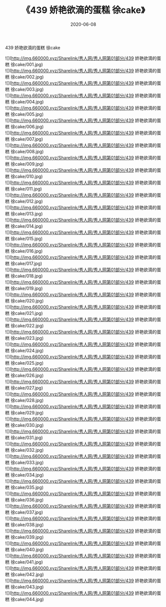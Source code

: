 ﻿---
layout: post
title:  《439 娇艳欲滴的蛋糕 徐cake》
date:   2020-06-08
img: http://img.660000.xyz/Sharelink/秀人网/秀人网第01部分/439 娇艳欲滴的蛋糕 徐cake/000.jpg
categories: [美女, 清纯, 唯美]
---

439 娇艳欲滴的蛋糕 徐cake

  ![](http://img.660000.xyz/Sharelink/秀人网/秀人网第01部分/439 娇艳欲滴的蛋糕 徐cake/001.jpg) <br> ![](http://img.660000.xyz/Sharelink/秀人网/秀人网第01部分/439 娇艳欲滴的蛋糕 徐cake/002.jpg) <br> ![](http://img.660000.xyz/Sharelink/秀人网/秀人网第01部分/439 娇艳欲滴的蛋糕 徐cake/003.jpg) <br> ![](http://img.660000.xyz/Sharelink/秀人网/秀人网第01部分/439 娇艳欲滴的蛋糕 徐cake/004.jpg) <br> ![](http://img.660000.xyz/Sharelink/秀人网/秀人网第01部分/439 娇艳欲滴的蛋糕 徐cake/005.jpg) <br> ![](http://img.660000.xyz/Sharelink/秀人网/秀人网第01部分/439 娇艳欲滴的蛋糕 徐cake/006.jpg) <br> ![](http://img.660000.xyz/Sharelink/秀人网/秀人网第01部分/439 娇艳欲滴的蛋糕 徐cake/007.jpg) <br> ![](http://img.660000.xyz/Sharelink/秀人网/秀人网第01部分/439 娇艳欲滴的蛋糕 徐cake/008.jpg) <br> ![](http://img.660000.xyz/Sharelink/秀人网/秀人网第01部分/439 娇艳欲滴的蛋糕 徐cake/009.jpg) <br> ![](http://img.660000.xyz/Sharelink/秀人网/秀人网第01部分/439 娇艳欲滴的蛋糕 徐cake/010.jpg) <br> ![](http://img.660000.xyz/Sharelink/秀人网/秀人网第01部分/439 娇艳欲滴的蛋糕 徐cake/011.jpg) <br> ![](http://img.660000.xyz/Sharelink/秀人网/秀人网第01部分/439 娇艳欲滴的蛋糕 徐cake/012.jpg) <br> ![](http://img.660000.xyz/Sharelink/秀人网/秀人网第01部分/439 娇艳欲滴的蛋糕 徐cake/013.jpg) <br> ![](http://img.660000.xyz/Sharelink/秀人网/秀人网第01部分/439 娇艳欲滴的蛋糕 徐cake/014.jpg) <br> ![](http://img.660000.xyz/Sharelink/秀人网/秀人网第01部分/439 娇艳欲滴的蛋糕 徐cake/015.jpg) <br> ![](http://img.660000.xyz/Sharelink/秀人网/秀人网第01部分/439 娇艳欲滴的蛋糕 徐cake/016.jpg) <br> ![](http://img.660000.xyz/Sharelink/秀人网/秀人网第01部分/439 娇艳欲滴的蛋糕 徐cake/017.jpg) <br> ![](http://img.660000.xyz/Sharelink/秀人网/秀人网第01部分/439 娇艳欲滴的蛋糕 徐cake/018.jpg) <br> ![](http://img.660000.xyz/Sharelink/秀人网/秀人网第01部分/439 娇艳欲滴的蛋糕 徐cake/019.jpg) <br> ![](http://img.660000.xyz/Sharelink/秀人网/秀人网第01部分/439 娇艳欲滴的蛋糕 徐cake/020.jpg) <br> ![](http://img.660000.xyz/Sharelink/秀人网/秀人网第01部分/439 娇艳欲滴的蛋糕 徐cake/021.jpg) <br> ![](http://img.660000.xyz/Sharelink/秀人网/秀人网第01部分/439 娇艳欲滴的蛋糕 徐cake/022.jpg) <br> ![](http://img.660000.xyz/Sharelink/秀人网/秀人网第01部分/439 娇艳欲滴的蛋糕 徐cake/023.jpg) <br> ![](http://img.660000.xyz/Sharelink/秀人网/秀人网第01部分/439 娇艳欲滴的蛋糕 徐cake/024.jpg) <br> ![](http://img.660000.xyz/Sharelink/秀人网/秀人网第01部分/439 娇艳欲滴的蛋糕 徐cake/025.jpg) <br> ![](http://img.660000.xyz/Sharelink/秀人网/秀人网第01部分/439 娇艳欲滴的蛋糕 徐cake/026.jpg) <br> ![](http://img.660000.xyz/Sharelink/秀人网/秀人网第01部分/439 娇艳欲滴的蛋糕 徐cake/027.jpg) <br> ![](http://img.660000.xyz/Sharelink/秀人网/秀人网第01部分/439 娇艳欲滴的蛋糕 徐cake/028.jpg) <br> ![](http://img.660000.xyz/Sharelink/秀人网/秀人网第01部分/439 娇艳欲滴的蛋糕 徐cake/029.jpg) <br> ![](http://img.660000.xyz/Sharelink/秀人网/秀人网第01部分/439 娇艳欲滴的蛋糕 徐cake/030.jpg) <br> ![](http://img.660000.xyz/Sharelink/秀人网/秀人网第01部分/439 娇艳欲滴的蛋糕 徐cake/031.jpg) <br> ![](http://img.660000.xyz/Sharelink/秀人网/秀人网第01部分/439 娇艳欲滴的蛋糕 徐cake/032.jpg) <br> ![](http://img.660000.xyz/Sharelink/秀人网/秀人网第01部分/439 娇艳欲滴的蛋糕 徐cake/033.jpg) <br> ![](http://img.660000.xyz/Sharelink/秀人网/秀人网第01部分/439 娇艳欲滴的蛋糕 徐cake/034.jpg) <br> ![](http://img.660000.xyz/Sharelink/秀人网/秀人网第01部分/439 娇艳欲滴的蛋糕 徐cake/035.jpg) <br> ![](http://img.660000.xyz/Sharelink/秀人网/秀人网第01部分/439 娇艳欲滴的蛋糕 徐cake/036.jpg) <br> ![](http://img.660000.xyz/Sharelink/秀人网/秀人网第01部分/439 娇艳欲滴的蛋糕 徐cake/037.jpg) <br> ![](http://img.660000.xyz/Sharelink/秀人网/秀人网第01部分/439 娇艳欲滴的蛋糕 徐cake/038.jpg) <br> ![](http://img.660000.xyz/Sharelink/秀人网/秀人网第01部分/439 娇艳欲滴的蛋糕 徐cake/039.jpg) <br> ![](http://img.660000.xyz/Sharelink/秀人网/秀人网第01部分/439 娇艳欲滴的蛋糕 徐cake/040.jpg) <br> ![](http://img.660000.xyz/Sharelink/秀人网/秀人网第01部分/439 娇艳欲滴的蛋糕 徐cake/041.jpg) <br> ![](http://img.660000.xyz/Sharelink/秀人网/秀人网第01部分/439 娇艳欲滴的蛋糕 徐cake/042.jpg) <br> ![](http://img.660000.xyz/Sharelink/秀人网/秀人网第01部分/439 娇艳欲滴的蛋糕 徐cake/043.jpg) <br> ![](http://img.660000.xyz/Sharelink/秀人网/秀人网第01部分/439 娇艳欲滴的蛋糕 徐cake/044.jpg) <br>